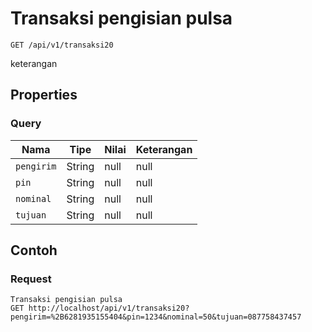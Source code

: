 # Transaksi pengisian pulsa
```http
GET /api/v1/transaksi20
```
keterangan
## Properties
### Query
Nama | Tipe | Nilai | Keterangan
--- | --- | --- | ---
<code>pengirim</code> | String | null | null
<code>pin</code> | String | null | null
<code>nominal</code> | String | null | null
<code>tujuan</code> | String | null | null

## Contoh

### Request
```http
Transaksi pengisian pulsa
GET http://localhost/api/v1/transaksi20?pengirim=%2B6281935155404&pin=1234&nominal=50&tujuan=087758437457
```
